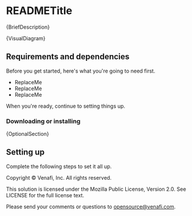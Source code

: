 # READMETitle 

{BriefDescription}
<!-- Tell users what this is and why they'd want to use it. Keep it brief, but include details that would convince you of why taking the time to implement your solution is worth it. --> 

{VisualDiagram}
<!-- (Optional) Include a diagram to give users a quick visual overview, e.g. https://github.com/jetstack/cert-manager. -->

## Requirements and dependencies

<!-- Include here any required software, version updates, third-party software, etc. -->

Before you get started, here's what you're going to need first.

- ReplaceMe
- ReplaceMe
- ReplaceMe

When you're ready, continue to setting things up.

### Downloading or installing 

{OptionalSection}
<!-- (Optional) If applicable, tell users where and how to download any required compontents. -->

## Setting up

Complete the following steps to set it all up.

<!-- Be sure to walk them through all configurations and identify optional vs. required settings. 

1. Step1
2. Step2
3. Step3

## Reference samples

When you finish setting things up, check out our [reference samples](https://samples.venafi.com/) so you can put this solution to work today. 

## License

<!-- Update this section as needed. -->
Copyright © Venafi, Inc. All rights reserved.

This solution is licensed under the Mozilla Public License, Version 2.0. See LICENSE for the full license text.

Please send your comments or questions to opensource@venafi.com.
